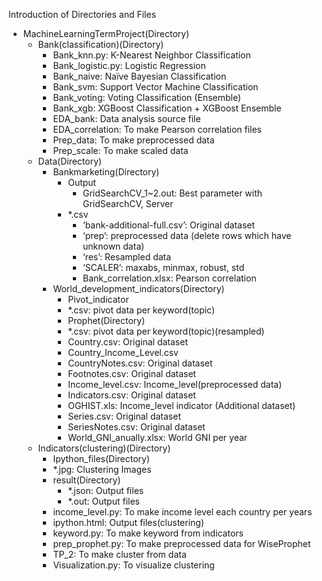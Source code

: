 Introduction of Directories and Files
-	MachineLearningTermProject(Directory)
    -	Bank(classification)(Directory)
        -	Bank_knn.py: K-Nearest Neighbor Classification
        -	Bank_logistic.py: Logistic Regression
        -	Bank_naive: Naïve Bayesian Classification
        -	Bank_svm: Support Vector Machine Classification
        -	Bank_voting: Voting Classification (Ensemble)
        -	Bank_xgb: XGBoost Classification + XGBoost Ensemble
        -	EDA_bank: Data analysis source file
        -	EDA_correlation: To make Pearson correlation files
        -	Prep_data: To make preprocessed data
        -	Prep_scale: To make scaled data
    -	Data(Directory)
        -	Bankmarketing(Directory)
            -	Output
                -	GridSearchCV_1~2.out: Best parameter with GridSearchCV, Server
            -	*.csv
                -	‘bank-additional-full.csv’: Original dataset
                -	‘prep’: preprocessed data (delete rows which have unknown data)
                -	‘res’: Resampled data
                -	‘SCALER’: maxabs, minmax, robust, std
                -	Bank_correlation.xlsx: Pearson correlation
        -	World_development_indicators(Directory)
            -	Pivot_indicator
            -	*.csv: pivot data per keyword(topic)
            -	Prophet(Directory)
            -	*.csv: pivot data per keyword(topic)(resampled)
            -	Country.csv: Original dataset
            -	Country_Income_Level.csv
            -	CountryNotes.csv: Original dataset
            -	Footnotes.csv: Original dataset
            -	Income_level.csv: Income_level(preprocessed data)
            -	Indicators.csv: Original dataset
            -	OGHIST.xls: Income_level indicator (Additional dataset)
            -	Series.csv: Original dataset
            -	SeriesNotes.csv: Original dataset
            -	World_GNI_anually.xlsx: World GNI per year
    -	Indicators(clustering)(Directory)
        -	Ipython_files(Directory)
        -	*.jpg: Clustering Images
        -	result(Directory)
            -	*.json: Output files
            -	*.out: Output files
        -	income_level.py: To make income level each country per years
        -	ipython.html: Output files(clustering)
        -	keyword.py: To make keyword from indicators
        -	prep_prophet.py: To make preprocessed data for WiseProphet
        -	TP_2: To make cluster from data
        -	Visualization.py: To visualize clustering
